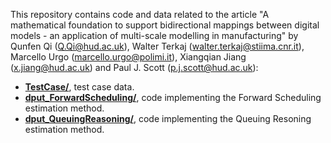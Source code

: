 This repository contains code and data related to the article "A mathematical foundation to support bidirectional mappings between digital models  - an application of multi-scale modelling in manufacturing" by Qunfen Qi (Q.Qi@hud.ac.uk), Walter Terkaj (walter.terkaj@stiima.cnr.it), Marcello Urgo (marcello.urgo@polimi.it), Xiangqian Jiang (x.jiang@hud.ac.uk) and Paul J. Scott (p.j.scott@hud.ac.uk):
* **[TestCase/](TestCase/)**, test case data.
* **[dput_ForwardScheduling/](dput_ForwardScheduling/)**, code implementing the Forward Scheduling estimation method.
* **[dput_QueuingReasoning/](dput_QueuingReasoning/)**, code implementing the Queuing Resoning estimation method.

